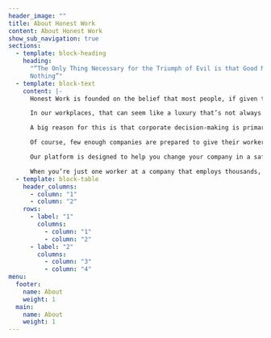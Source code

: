 ```yaml
---
header_image: ""
title: About Honest Work
content: About Honest Work
show_sub_navigation: true
sections:
  - template: block-heading
    heading:
      "“The Only Thing Necessary for the Triumph of Evil is that Good Men Do
      Nothing”"
  - template: block-text
    content: |-
      Honest Work is founded on the belief that most people, if given the choice, would prefer to do the right thing.

      In our workplaces, that can seem like a luxury that’s not always afforded to us. We have to work to live, and it sometimes feels that truly good corporate citizens are few and far between. Particularly if you want to work for big international companies, it can seem difficult to find ones that aren’t contributing to global problems in some way, be it climate change, human rights abuses or tax evasion.

      A big reason for this is that corporate decision-making is primarily set by senior management and shareholders. These groups tend to have an extreme focus on profitability, and are wealthy enough to avoid dealing with the negative consequences of that focus. These companies would likely be run in a more humane way if workers had more of a say.

      Of course, few enough companies are prepared to give their workers that power, and that’s where Honest Work comes in. We want to help you connect with like-minded colleagues at your company to change your workplace for the better and improve the impact it has on the world.

      Our platform is designed to help you change your company in a safe way. First it’s a hub of relevant information and resources around how your company might be contributing to some of the problems in the world today - check out the “What to change” pages \[link\]. If you click on the “Get started” \[link\] button you’ll be able to connect anonymously with other workers at your company and plan how to make change at your company.

      When you’re just one worker at a company that employs thousands, it can seem impossible to change things. But chances are you’re not alone, and together you can make your company, and the world, a better place.
  - template: block-table
    header_columns:
      - column: "1"
      - column: "2"
    rows:
      - label: "1"
        columns:
          - column: "1"
          - column: "2"
      - label: "2"
        columns:
          - column: "3"
          - column: "4"
menu:
  footer:
    name: About
    weight: 1
  main:
    name: About
    weight: 1
---
```

